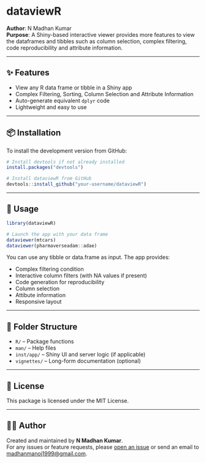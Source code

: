 
# dataviewR

**Author**: N Madhan Kumar  
**Purpose**: A Shiny-based interactive viewer provides more features to view the dataframes and tibbles such as column selection, complex filtering, code reproducibility and attribute information.

---

## ✨ Features

- View any R data frame or tibble in a Shiny app
- Complex Filtering, Sorting, Column Selection and Attribute Information
- Auto-generate equivalent `dplyr` code
- Lightweight and easy to use

---

## 📦 Installation

To install the development version from GitHub:

```r
# Install devtools if not already installed
install.packages("devtools")

# Install dataviewR from GitHub
devtools::install_github("your-username/dataviewR")
```

---

## 🚀 Usage

```r
library(dataviewR)

# Launch the app with your data frame
dataviewer(mtcars)
dataviewer(pharmaverseadam::adae)
```

You can use any tibble or data.frame as input. The app provides:
- Complex filtering condition
- Interactive column filters (with NA values if present)
- Code generation for reproducibility
- Column selection
- Attibute information
- Responsive layout

---

## 📁 Folder Structure

- `R/` – Package functions  
- `man/` – Help files  
- `inst/app/` – Shiny UI and server logic (if applicable)  
- `vignettes/` – Long-form documentation (optional)

---

## 📄 License

This package is licensed under the MIT License.

---

## 🙋‍♂️ Author

Created and maintained by **N Madhan Kumar**.  
For any issues or feature requests, please [open an issue](https://github.com/madhankumarnagaraji/dataviewR/issues) or send an email to madhanmanoj1999@gmail.com.
